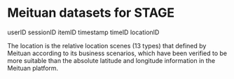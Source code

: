 # Meituan datasets for STAGE

userID   sessionID   itemID   timestamp   timeID   locationID





The location is the relative location scenes (13 types) that defined by Meituan according to its business scenarios, which have been verified to be more suitable than the absolute latitude and longitude information in the Meituan platform.
